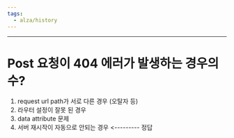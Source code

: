 ```yaml
---
tags:
  - alza/history
---
```

---
# Post 요청이 404 에러가 발생하는 경우의 수?

1. request url path가 서로 다른 경우 (오탈자 등)
2. 라우터 설정이 잘못 된 경우
3. data attribute 문제
4. 서버 재시작이 자동으로 안되는 경우 <--------- 정답
